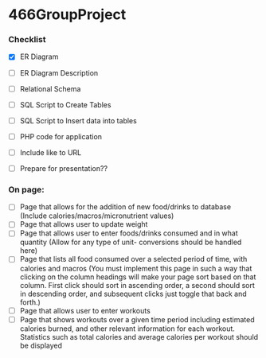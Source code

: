 # 466GroupProject

### Checklist
- [x] ER Diagram
- [ ] ER Diagram Description
- [ ] Relational Schema
- [ ] SQL Script to Create Tables
- [ ] SQL Script to Insert data into tables
- [ ] PHP code for application
- [ ] Include like to URL

- [ ] Prepare for presentation??

### On page:
- [ ] Page that allows for the addition of new food/drinks to database (Include calories/macros/micronutrient values)
- [ ] Page that allows user to update weight
- [ ] Page that allows user to enter foods/drinks consumed and in what quantity (Allow for any type of unit- conversions should be handled here)
- [ ] Page that lists all food consumed over a selected period of time, with calories and macros (You must implement this page in such a way that clicking on the column headings will make your page sort based on that column. First click should sort in ascending order, a second should sort in descending order, and subsequent clicks just toggle that back and forth.)
- [ ] Page that allows user to enter workouts
- [ ] Page that shows workouts over a given time period including estimated calories burned, and other relevant information for each workout. Statistics such as total calories and average calories per workout should be displayed
